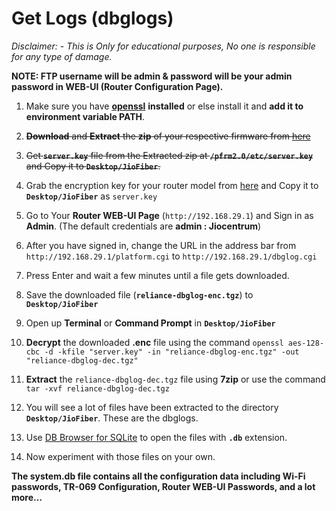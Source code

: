 # Get Logs (dbglogs)

*Disclaimer: - This is Only for educational purposes, No one is responsible for any type of damage.*

**NOTE: FTP username will be admin & password will be your admin password in WEB-UI (Router Configuration Page).**

1. Make sure you have [**openssl**](https://wiki.openssl.org/index.php/Binaries)  **installed** or else install it and **add it to environment variable PATH**.

2. ~~**Download** and **Extract** the **zip** of your respective firmware from [here](https://github.com/itsyourap/JioFiber-Home-Gateway/tree/master/Firmwares/)~~

3. ~~Get **`server.key`** file from the Extracted zip at **`/pfrm2.0/etc/server.key`** and Copy it to **`Desktop/JioFiber`**.~~

4. Grab the encryption key for your router model from [here](https://github.com/itsyourap/JioFiber-Home-Gateway/tree/master/EncryptionKeys/) and Copy it to **`Desktop/JioFiber`** as `server.key` 

5. Go to Your **Router WEB-UI Page** (`http://192.168.29.1`) and Sign in as **Admin**. (The default credentials are **admin : Jiocentrum**)

6. After you have signed in, change the URL in the address bar from `http://192.168.29.1/platform.cgi` to `http://192.168.29.1/dbglog.cgi`

7. Press Enter and wait a few minutes until a file gets downloaded.

8. Save the downloaded file (**`reliance-dbglog-enc.tgz`**) to **`Desktop/JioFiber`**

9. Open up **Terminal** or **Command Prompt** in **`Desktop/JioFiber`**

10. **Decrypt** the downloaded **.enc** file using the command
`openssl aes-128-cbc -d -kfile "server.key" -in "reliance-dbglog-enc.tgz" -out "reliance-dbglog-dec.tgz"`

11. **Extract** the `reliance-dbglog-dec.tgz` file using **7zip** or use the command `tar -xvf reliance-dbglog-dec.tgz`

12. You will see a lot of files have been extracted to the directory **`Desktop/JioFiber`**. These are the dbglogs.

13. Use [DB Browser for SQLite](https://sqlitebrowser.org/) to open the files with **`.db`** extension.

14. Now experiment with those files on your own.

**The system.db file contains all the configuration data including Wi-Fi passwords, TR-069 Configuration, Router WEB-UI Passwords, and a lot more...**
